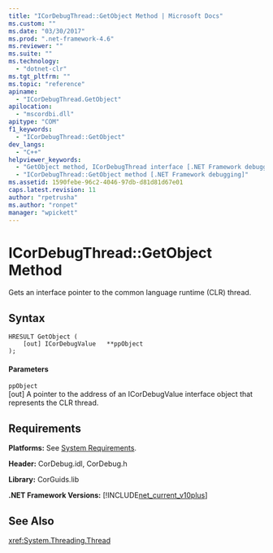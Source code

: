 ```yaml
---
title: "ICorDebugThread::GetObject Method | Microsoft Docs"
ms.custom: ""
ms.date: "03/30/2017"
ms.prod: ".net-framework-4.6"
ms.reviewer: ""
ms.suite: ""
ms.technology: 
  - "dotnet-clr"
ms.tgt_pltfrm: ""
ms.topic: "reference"
apiname: 
  - "ICorDebugThread.GetObject"
apilocation: 
  - "mscordbi.dll"
apitype: "COM"
f1_keywords: 
  - "ICorDebugThread::GetObject"
dev_langs: 
  - "C++"
helpviewer_keywords: 
  - "GetObject method, ICorDebugThread interface [.NET Framework debugging]"
  - "ICorDebugThread::GetObject method [.NET Framework debugging]"
ms.assetid: 1590febe-96c2-4046-97db-d81d81d67e01
caps.latest.revision: 11
author: "rpetrusha"
ms.author: "ronpet"
manager: "wpickett"
---
```

# ICorDebugThread::GetObject Method
Gets an interface pointer to the common language runtime (CLR) thread.  
  
## Syntax  
  
```  
HRESULT GetObject (  
    [out] ICorDebugValue   **ppObject  
);  
```  
  
#### Parameters  
 `ppObject`  
 [out] A pointer to the address of an ICorDebugValue interface object that represents the CLR thread.  
  
## Requirements  
 **Platforms:** See [System Requirements](../../../../docs/framework/getting-started/system-requirements.md).  
  
 **Header:** CorDebug.idl, CorDebug.h  
  
 **Library:** CorGuids.lib  
  
 **.NET Framework Versions:** [!INCLUDE[net_current_v10plus](../../../../includes/net-current-v10plus-md.md)]  
  
## See Also  
 <xref:System.Threading.Thread>